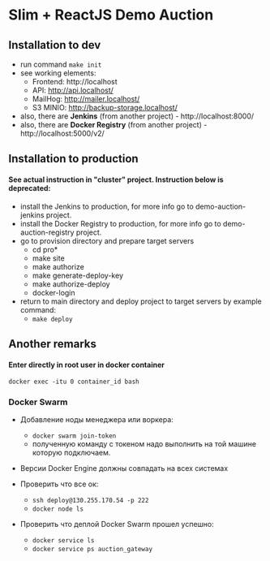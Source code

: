 # Slim + ReactJS Demo Auction

## Installation to dev
- run command `make init`
- see working elements:
  - Frontend: http://localhost
  - API: http://api.localhost/
  - MailHog: http://mailer.localhost/
  - S3 MINIO: http://backup-storage.localhost/
- also, there are **Jenkins** (from another project) - http://localhost:8000/
- also, there are **Docker Registry** (from another project) - http://localhost:5000/v2/

## Installation to production
#### See actual instruction in "cluster" project. Instruction below is deprecated:
- install the Jenkins to production, for more info go to demo-auction-jenkins project.
- install the Docker Registry to production, for more info go to demo-auction-registry project.
- go to provision directory and prepare target servers
  - cd pro*
  - make site
  - make authorize
  - make generate-deploy-key
  - make authorize-deploy
  - docker-login
- return to main directory and deploy project to target servers by example command:  
  - `make deploy`


## Another remarks
#### Enter directly in root user in docker container
`docker exec -itu 0 container_id bash`

### Docker Swarm
- Добавление ноды менеджера или воркера:
  - `docker swarm join-token`
  - полученную команду с токеном надо выполнить на той машине которую подключаем.
- Версии Docker Engine должны совпадать на всех системах
- Проверить что все ок:
  - `ssh deploy@130.255.170.54 -p 222`
  - `docker node ls`

- Проверить что деплой Docker Swarm прошел успешно:
  - `docker service ls`
  - `docker service ps auction_gateway`
